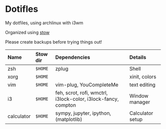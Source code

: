 # Dotifles
My dotfiles, using archlinux with i3wm

Organized using [stow](http://brandon.invergo.net/news/2012-05-26-using-gnu-stow-to-manage-your-dotfiles.html)

Please create backups before trying things out!

| Name           | Stow dir | Dependencies                                         | Details                                          |
| :------------- | :------- | :--------------------------------------------------- | :----------------------------------------------- |
| zsh            | `$HOME`  | zplug | Shell                                            |
| xorg           | `$HOME`  |                                                      | xinit, colors                         |
| vim            | `$HOME`  | vim-plug, YouCompleteMe | text editing                                       |
| i3             | `$HOME`  | feh, scrot, rofi, wmctrl, i3lock-color, i3lock-fancy, compton | Window manager                             |
| calculator     | `$HOME`  | sympy, jupyter, ipython, (matplotlib) | Calculator setup        |

